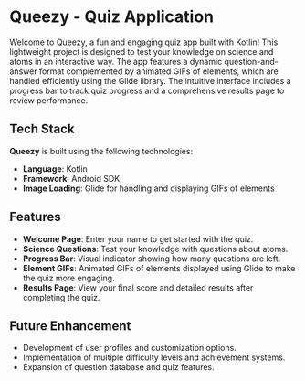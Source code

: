 
# Queezy - Quiz Application
Welcome to Queezy, a fun and engaging quiz app built with Kotlin! This lightweight project is designed to test your knowledge on science and atoms in an interactive way.
The app features a dynamic question-and-answer format complemented by animated GIFs of elements, which are handled efficiently using the Glide library. The intuitive interface includes a progress bar to track quiz progress and a comprehensive results page to review performance.




## Tech Stack

**Queezy** is built using the following technologies:

- **Language**: Kotlin
- **Framework**: Android SDK
- **Image Loading**: Glide for handling and displaying GIFs of elements


## Features

- **Welcome Page**: Enter your name to get started with the quiz.
- **Science Questions**: Test your knowledge with questions about atoms.
- **Progress Bar**: Visual indicator showing how many questions are left.
- **Element GIFs**: Animated GIFs of elements displayed using Glide to make the quiz more engaging.
- **Results Page**: View your final score and detailed results after completing the quiz.

## Future Enhancement
- Development of user profiles and customization options.
- Implementation of multiple difficulty levels and achievement systems.
- Expansion of question database and quiz features.
